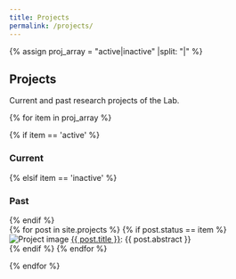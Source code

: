 ```yaml
---
title: Projects
permalink: /projects/
---
```

{% assign proj_array = "active|inactive" |split: "|" %}

## Projects

Current and past research projects of the Lab.

{% for item in proj_array %}
<div class="pos_header">
 {% if item == 'active' %}
<h3>Current</h3>
 {% elsif item == 'inactive' %}
<h3>Past</h3>
{% endif %}
</div>

<div class="content list projects">
	{% for post in site.projects %}
  	{% if post.status == item %}
	    <div class="list-item-projects">
	    	<img src="../images/projects/{{post.logo}}" alt="Project image">
	     	<span class="list-post-title" >
	     		<a href="{{ site.baseurl }}{{ post.url }}">{{ post.title }}</a>: {{ post.abstract }}
	     		<!-- <br>{{ post.grant_number }} -->
	      </span>
	    </div>
  	{% endif %}
	{% endfor %}
</div>

{% endfor %}
